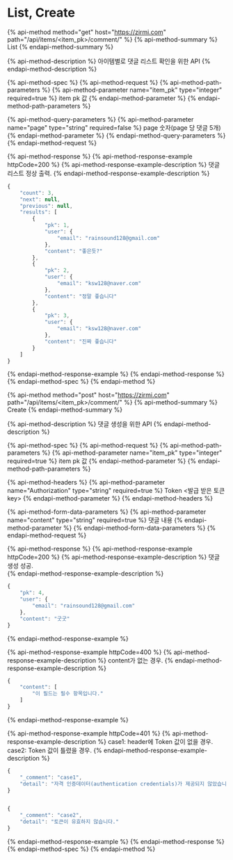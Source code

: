 # List, Create

{% api-method method="get" host="https://zirmi.com" path="/api/items/<item\_pk>/comment/" %}
{% api-method-summary %}
List
{% endapi-method-summary %}

{% api-method-description %}
아이템별로 댓글 리스트 확인을 위한 API
{% endapi-method-description %}

{% api-method-spec %}
{% api-method-request %}
{% api-method-path-parameters %}
{% api-method-parameter name="item\_pk" type="integer" required=true %}
item pk 값
{% endapi-method-parameter %}
{% endapi-method-path-parameters %}

{% api-method-query-parameters %}
{% api-method-parameter name="page" type="string" required=false %}
page 숫자\(page 당 댓글 5개\)
{% endapi-method-parameter %}
{% endapi-method-query-parameters %}
{% endapi-method-request %}

{% api-method-response %}
{% api-method-response-example httpCode=200 %}
{% api-method-response-example-description %}
댓글 리스트 정상 출력.
{% endapi-method-response-example-description %}

```javascript
{
    "count": 3,
    "next": null,
    "previous": null,
    "results": [
        {
            "pk": 1,
            "user": {
                "email": "rainsound128@gmail.com"
            },
            "content": "좋은듯?"
        },
        {
            "pk": 2,
            "user": {
                "email": "ksw128@naver.com"
            },
            "content": "정말 좋습니다"
        },
        {
            "pk": 3,
            "user": {
                "email": "ksw128@naver.com"
            },
            "content": "진짜 좋습니다"
        }
    ]
}
```
{% endapi-method-response-example %}
{% endapi-method-response %}
{% endapi-method-spec %}
{% endapi-method %}

{% api-method method="post" host="https://zirmi.com" path="/api/items/<item\_pk>/comment/" %}
{% api-method-summary %}
Create
{% endapi-method-summary %}

{% api-method-description %}
댓글 생성을 위한 API
{% endapi-method-description %}

{% api-method-spec %}
{% api-method-request %}
{% api-method-path-parameters %}
{% api-method-parameter name="item\_pk" type="integer" required=true %}
item pk 값
{% endapi-method-parameter %}
{% endapi-method-path-parameters %}

{% api-method-headers %}
{% api-method-parameter name="Authorization" type="string" required=true %}
Token &lt;발급 받은 토큰 key&gt;
{% endapi-method-parameter %}
{% endapi-method-headers %}

{% api-method-form-data-parameters %}
{% api-method-parameter name="content" type="string" required=true %}
댓글 내용
{% endapi-method-parameter %}
{% endapi-method-form-data-parameters %}
{% endapi-method-request %}

{% api-method-response %}
{% api-method-response-example httpCode=200 %}
{% api-method-response-example-description %}
댓글 생성 성공.  
{% endapi-method-response-example-description %}

```javascript
{
    "pk": 4,
    "user": {
        "email": "rainsound128@gmail.com"
    },
    "content": "굿굿"
}
```
{% endapi-method-response-example %}

{% api-method-response-example httpCode=400 %}
{% api-method-response-example-description %}
content가 없는 경우.
{% endapi-method-response-example-description %}

```javascript
{
    "content": [
        "이 필드는 필수 항목입니다."
    ]
}
```
{% endapi-method-response-example %}

{% api-method-response-example httpCode=401 %}
{% api-method-response-example-description %}
case1: header에 Token 값이 없을 경우.  
case2: Token 값이 틀렸을 경우.
{% endapi-method-response-example-description %}

```javascript
{
    "_comment": "case1",
    "detail": "자격 인증데이터(authentication credentials)가 제공되지 않았습니다."
}


{
    "_comment": "case2",
    "detail": "토큰이 유효하지 않습니다."
}
```
{% endapi-method-response-example %}
{% endapi-method-response %}
{% endapi-method-spec %}
{% endapi-method %}

